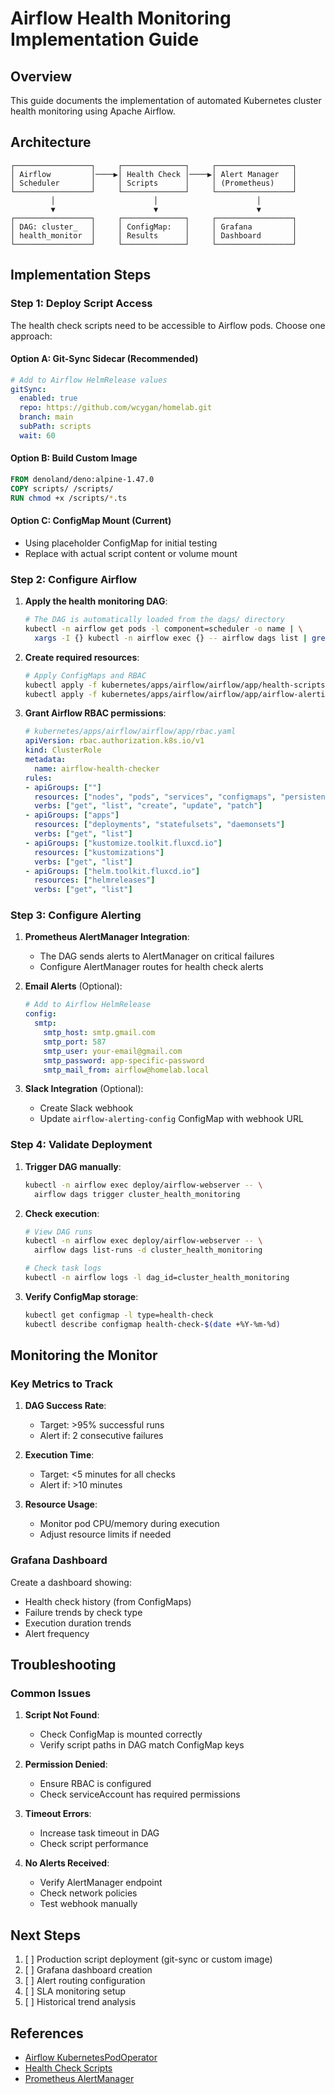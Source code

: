 # Airflow Health Monitoring Implementation Guide

## Overview

This guide documents the implementation of automated Kubernetes cluster health monitoring using Apache Airflow.

## Architecture

```
┌─────────────────┐     ┌──────────────┐     ┌─────────────────┐
│ Airflow         │────▶│ Health Check │────▶│ Alert Manager   │
│ Scheduler       │     │ Scripts      │     │ (Prometheus)    │
└─────────────────┘     └──────────────┘     └─────────────────┘
         │                      │                      │
         ▼                      ▼                      ▼
┌─────────────────┐     ┌──────────────┐     ┌─────────────────┐
│ DAG: cluster_   │     │ ConfigMap:   │     │ Grafana         │
│ health_monitor  │     │ Results      │     │ Dashboard       │
└─────────────────┘     └──────────────┘     └─────────────────┘
```

## Implementation Steps

### Step 1: Deploy Script Access

The health check scripts need to be accessible to Airflow pods. Choose one approach:

#### Option A: Git-Sync Sidecar (Recommended)
```yaml
# Add to Airflow HelmRelease values
gitSync:
  enabled: true
  repo: https://github.com/wcygan/homelab.git
  branch: main
  subPath: scripts
  wait: 60
```

#### Option B: Build Custom Image
```dockerfile
FROM denoland/deno:alpine-1.47.0
COPY scripts/ /scripts/
RUN chmod +x /scripts/*.ts
```

#### Option C: ConfigMap Mount (Current)
- Using placeholder ConfigMap for initial testing
- Replace with actual script content or volume mount

### Step 2: Configure Airflow

1. **Apply the health monitoring DAG**:
   ```bash
   # The DAG is automatically loaded from the dags/ directory
   kubectl -n airflow get pods -l component=scheduler -o name | \
     xargs -I {} kubectl -n airflow exec {} -- airflow dags list | grep cluster_health
   ```

2. **Create required resources**:
   ```bash
   # Apply ConfigMaps and RBAC
   kubectl apply -f kubernetes/apps/airflow/airflow/app/health-scripts-configmap.yaml
   kubectl apply -f kubernetes/apps/airflow/airflow/app/airflow-alerting-config.yaml
   ```

3. **Grant Airflow RBAC permissions**:
   ```yaml
   # kubernetes/apps/airflow/airflow/app/rbac.yaml
   apiVersion: rbac.authorization.k8s.io/v1
   kind: ClusterRole
   metadata:
     name: airflow-health-checker
   rules:
   - apiGroups: [""]
     resources: ["nodes", "pods", "services", "configmaps", "persistentvolumeclaims"]
     verbs: ["get", "list", "create", "update", "patch"]
   - apiGroups: ["apps"]
     resources: ["deployments", "statefulsets", "daemonsets"]
     verbs: ["get", "list"]
   - apiGroups: ["kustomize.toolkit.fluxcd.io"]
     resources: ["kustomizations"]
     verbs: ["get", "list"]
   - apiGroups: ["helm.toolkit.fluxcd.io"]
     resources: ["helmreleases"]
     verbs: ["get", "list"]
   ```

### Step 3: Configure Alerting

1. **Prometheus AlertManager Integration**:
   - The DAG sends alerts to AlertManager on critical failures
   - Configure AlertManager routes for health check alerts

2. **Email Alerts** (Optional):
   ```yaml
   # Add to Airflow HelmRelease
   config:
     smtp:
       smtp_host: smtp.gmail.com
       smtp_port: 587
       smtp_user: your-email@gmail.com
       smtp_password: app-specific-password
       smtp_mail_from: airflow@homelab.local
   ```

3. **Slack Integration** (Optional):
   - Create Slack webhook
   - Update `airflow-alerting-config` ConfigMap with webhook URL

### Step 4: Validate Deployment

1. **Trigger DAG manually**:
   ```bash
   kubectl -n airflow exec deploy/airflow-webserver -- \
     airflow dags trigger cluster_health_monitoring
   ```

2. **Check execution**:
   ```bash
   # View DAG runs
   kubectl -n airflow exec deploy/airflow-webserver -- \
     airflow dags list-runs -d cluster_health_monitoring
   
   # Check task logs
   kubectl -n airflow logs -l dag_id=cluster_health_monitoring
   ```

3. **Verify ConfigMap storage**:
   ```bash
   kubectl get configmap -l type=health-check
   kubectl describe configmap health-check-$(date +%Y-%m-%d)
   ```

## Monitoring the Monitor

### Key Metrics to Track

1. **DAG Success Rate**:
   - Target: >95% successful runs
   - Alert if: 2 consecutive failures

2. **Execution Time**:
   - Target: <5 minutes for all checks
   - Alert if: >10 minutes

3. **Resource Usage**:
   - Monitor pod CPU/memory during execution
   - Adjust resource limits if needed

### Grafana Dashboard

Create a dashboard showing:
- Health check history (from ConfigMaps)
- Failure trends by check type
- Execution duration trends
- Alert frequency

## Troubleshooting

### Common Issues

1. **Script Not Found**:
   - Check ConfigMap is mounted correctly
   - Verify script paths in DAG match ConfigMap keys

2. **Permission Denied**:
   - Ensure RBAC is configured
   - Check serviceAccount has required permissions

3. **Timeout Errors**:
   - Increase task timeout in DAG
   - Check script performance

4. **No Alerts Received**:
   - Verify AlertManager endpoint
   - Check network policies
   - Test webhook manually

## Next Steps

1. [ ] Production script deployment (git-sync or custom image)
2. [ ] Grafana dashboard creation
3. [ ] Alert routing configuration
4. [ ] SLA monitoring setup
5. [ ] Historical trend analysis

## References

- [Airflow KubernetesPodOperator](https://airflow.apache.org/docs/apache-airflow-providers-cncf-kubernetes/stable/operators.html)
- [Health Check Scripts](../../scripts/)
- [Prometheus AlertManager](https://prometheus.io/docs/alerting/latest/alertmanager/)